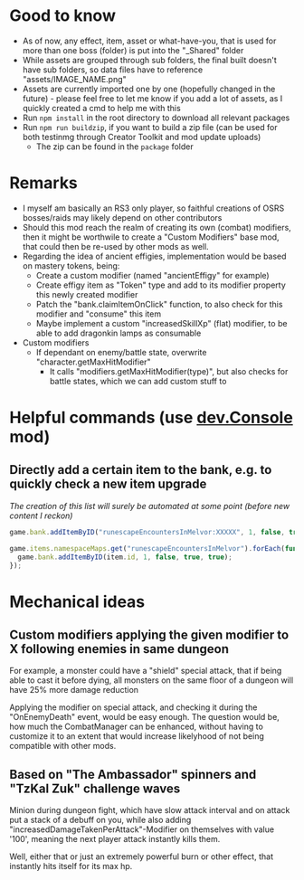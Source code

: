 # Good to know 
* As of now, any effect, item, asset or what-have-you, that is used for more than one boss (folder) is put into the "_Shared" folder
* While assets are grouped through sub folders, the final built doesn't have sub folders, so data files have to reference "assets/IMAGE_NAME.png"
* Assets are currently imported one by one (hopefully changed in the future) - please feel free to let me know if you add a lot of assets, as I quickly created a cmd to help me with this
* Run `npm install` in the root directory to download all relevant packages
* Run `npm run buildzip`, if you want to build a zip file (can be used for both testinmg through Creator Toolkit and mod update uploads)
  * The zip can be found in the `package` folder

# Remarks
* I myself am basically an RS3 only player, so faithful creations of OSRS bosses/raids may likely depend on other contributors
* Should this mod reach the realm of creating its own (combat) modifiers, then it might be worthwile to create a "Custom Modifiers" base mod, that could then be re-used by other mods as well.
* Regarding the idea of ancient effigies, implementation would be based on mastery tokens, being:
  * Create a custom modifier (named "ancientEffigy" for example)	
  * Create effigy item as "Token" type and add to its modifier property this newly created modifier
  * Patch the "bank.claimItemOnClick" function, to also check for this modifier and "consume" this item
  * Maybe implement a custom "increasedSkillXp" (flat) modifier, to be able to add dragonkin lamps as consumable
* Custom modifiers
  * If dependant on enemy/battle state, overwrite "character.getMaxHitModifier"
	* It calls "modifiers.getMaxHitModifier(type)", but also checks for battle states, which we can add custom stuff to
# Helpful commands (use [dev.Console](https://mod.io/g/melvoridle/m/devconsole) mod)
## Directly add a certain item to the bank, e.g. to quickly check a new item upgrade
_The creation of this list will surely be automated at some point (before new content I reckon)_
```js
game.bank.addItemByID("runescapeEncountersInMelvor:XXXXX", 1, false, true, true);

game.items.namespaceMaps.get("runescapeEncountersInMelvor").forEach(function(item) {
  game.bank.addItemByID(item.id, 1, false, true, true);
});
```

# Mechanical ideas
## Custom modifiers applying the given modifier to X following enemies in same dungeon
For example, a monster could have a "shield" special attack, that if being able to cast it before dying, 
all monsters on the same floor of a dungeon will have 25% more damage reduction

Applying the modifier on special attack, and checking it during the "OnEnemyDeath" event, would be easy enough.
The question would be, how much the CombatManager can be enhanced, 
without having to customize it to an extent that would increase likelyhood of not being compatible with other mods.

## Based on "The Ambassador" spinners and "TzKal Zuk" challenge waves
Minion during dungeon fight, which have slow attack interval 
and on attack put a stack of a debuff on you, 
while also adding "increasedDamageTakenPerAttack"-Modifier on themselves with value '100', 
meaning the next player attack instantly kills them.

Well, either that or just an extremely powerful burn or other effect, that instantly hits itself for its max hp.